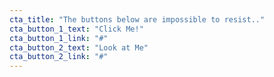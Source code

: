 ```yaml
---
cta_title: "The buttons below are impossible to resist.."
cta_button_1_text: "Click Me!"
cta_button_1_link: "#"
cta_button_2_text: "Look at Me"
cta_button_2_link: "#"
---
```

